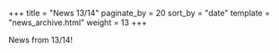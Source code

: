 +++
title = "News 13/14"
paginate_by = 20
sort_by = "date"
template = "news_archive.html"
weight = 13
+++

News from 13/14!

